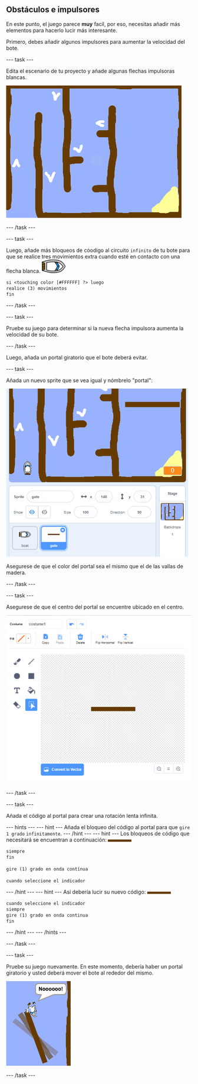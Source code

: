 ## Obstáculos e impulsores

En este punto, el juego parece **muy** facil, por eso, necesitas añadir más elementos para hacerlo lucir más interesante.

Primero, debes añadir algunos impulsores para aumentar la velocidad del bote.

\--- task \---

Edita el escenario de tu proyecto y añade algunas flechas impulsoras blancas.

![captura de pantalla](images/boat-boost.png)

\--- /task \---

\--- task \---

Luego, añade más bloqueos de cóodigo al circuito `infinito` de tu bote para que se realice tres movimientos extra cuando esté en contacto con una flecha blanca. ![bote](images/boat_resize.png)

```blocks3
si <touching color [#FFFFFF] ?> luego
realice (3) movimientos
fin
```

\--- /task \---

\--- task \---

Pruebe su juego para determinar si la nueva flecha impulsora aumenta la velocidad de su bote.

\--- /task \---

Luego, añada un portal giratorio que el bote deberá evitar.

\--- task \---

Añada un nuevo sprite que se vea igual y nómbrelo "portal":

![captura de pantalla](images/boat-gate.png)

Asegurese de que el color del portal sea el mismo que el de las vallas de madera.

\--- /task \---

\--- task \---

Asegurese de que el centro del portal se encuentre ubicado en el centro.

![captura de pantalla](images/boat-center.png)

\--- /task \---

\--- task \---

Añada el código al portal para crear una rotación lenta infinita.

\--- hints \--- \--- hint \--- Añada el bloqueo del código al portal para que `gire 1 grado` `infinitamente`. \--- /hint \--- \--- hint \--- Los bloqueos de código que necesitará se encuentran a continuación: ![portal](images/gate.png)

```blocks3
siempre
fin

gire (1) grado en onda contínua

cuando seleccione el indicador
```

\--- /hint \--- \--- hint \--- Así debería lucir su nuevo código: ![portal](images/gate.png)

```blocks3
cuando seleccione el indicador
siempre
gire (1) grado en onda continua
fin
```

\--- /hint \--- \--- /hints \---

\--- /task \---

\--- task \---

Pruebe su juego nuevamente. En este momento, debería haber un portal giratorio y usted deberá mover el bote al rededor del mismo.

![captura de pantalla](images/boat-gate-test.png)

\--- /task \---